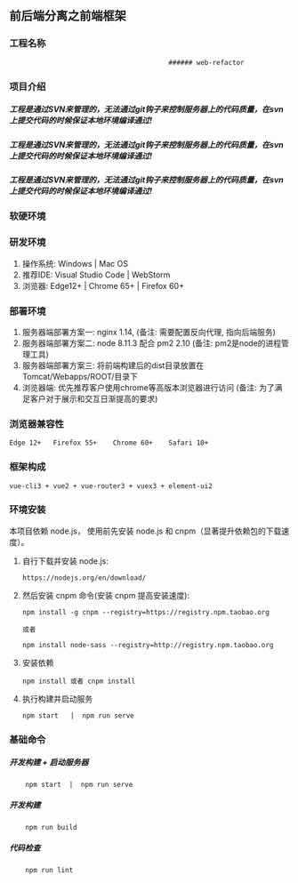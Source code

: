 ## 前后端分离之前端框架

### 工程名称

                                            ###### web-refactor

### 项目介绍

  ##### 工程是通过SVN来管理的，无法通过git钩子来控制服务器上的代码质量，在svn 上提交代码的时候保证本地环境编译通过!
  ##### 工程是通过SVN来管理的，无法通过git钩子来控制服务器上的代码质量，在svn 上提交代码的时候保证本地环境编译通过!
  ##### 工程是通过SVN来管理的，无法通过git钩子来控制服务器上的代码质量，在svn 上提交代码的时候保证本地环境编译通过!

### 软硬环境

### 研发环境

  1. 操作系统: Windows | Mac OS
  2. 推荐IDE: Visual Studio Code | WebStorm
  3. 浏览器:  Edge12+ | Chrome 65+ | Firefox 60+

### 部署环境

  1. 服务器端部署方案一: nginx 1.14, (备注: 需要配置反向代理, 指向后端服务)
  2. 服务器端部署方案二: node 8.11.3 配合 pm2 2.10 (备注: pm2是node的进程管理工具)
  3. 服务器端部署方案三: 将前端构建后的dist目录放置在Tomcat/Webapps/ROOT/目录下
  3. 浏览器端: 优先推荐客户使用chrome等高版本浏览器进行访问 (备注: 为了满足客户对于展示和交互日渐提高的要求)

### 浏览器兼容性

    Edge 12+   Firefox 55+    Chrome 60+    Safari 10+

### 框架构成

    vue-cli3 + vue2 + vue-router3 + vuex3 + element-ui2

### 环境安装

 本项目依赖 node.js， 使用前先安装 node.js 和 cnpm（显著提升依赖包的下载速度）。

 1. 自行下载并安装 node.js:

        https://nodejs.org/en/download/

 2. 然后安装 cnpm 命令(安装 cnpm 提高安装速度):

        npm install -g cnpm --registry=https://registry.npm.taobao.org

        或者

        npm install node-sass --registry=http://registry.npm.taobao.org

 3. 安装依赖

        npm install 或者 cnpm install

 4. 执行构建并启动服务

        npm start   |  npm run serve

### 基础命令


 ##### 开发构建 + 启动服务器

        npm start  |  npm run serve

 ##### 开发构建

        npm run build

 ##### 代码检查

        npm run lint
